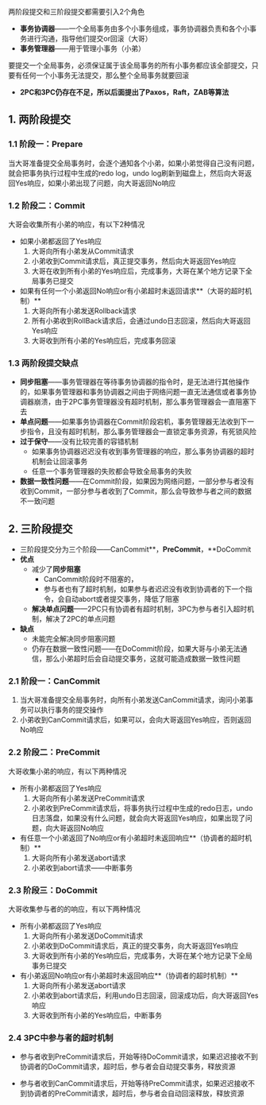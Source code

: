 两阶段提交和三阶段提交都需要引入2个角色

* **事务协调器**——一个全局事务由多个小事务组成，事务协调器负责和各个小事务进行沟通，指导他们提交or回滚（大哥）
* **事务管理器**——用于管理小事务（小弟）

要提交一个全局事务，必须保证属于该全局事务的所有小事务都应该全部提交，只要有任何一个小事务无法提交，那么整个全局事务就要回滚

* **2PC和3PC仍存在不足，所以后面提出了Paxos，Raft，ZAB等算法**

## 1. 两阶段提交

### 1.1 阶段一：Prepare

当大哥准备提交全局事务时，会逐个通知各个小弟，如果小弟觉得自己没有问题，就会把事务执行过程中生成的redo log，undo log刷新到磁盘上，然后向大哥返回Yes响应，如果小弟出现了问题，向大哥返回No响应

### 1.2 阶段二：Commit

大哥会收集所有小弟的响应，有以下2种情况

* 如果小弟都返回了Yes响应
  1. 大哥向所有小弟发从Commit请求
  2. 小弟收到Commit请求后，真正提交事务，然后向大哥返回Yes响应
  3. 大哥在收到所有小弟的Yes响应后，完成事务，大哥在某个地方记录下全局事务已提交
* 如果有任何一个小弟返回No响应or有小弟超时未返回请求**（大哥的超时机制）**
  1. 大哥向所有小弟发送Rollback请求
  2. 所有小弟收到RollBack请求后，会通过undo日志回滚，然后向大哥返回Yes响应
  3. 大哥收到所有小弟的Yes响应后，完成事务回滚

### 1.3 两阶段提交缺点

* **同步阻塞**——事务管理器在等待事务协调器的指令时，是无法进行其他操作的，如果事务管理器和事务协调器之间由于网络问题一直无法通信或者事务协调器崩溃，由于2PC事务管理器没有超时机制，那么事务管理器会一直阻塞下去
* **单点问题**——如果事务协调器在Commit阶段宕机，事务管理器无法收到下一步指令，且没有超时机制，那么事务管理器会一直锁定事务资源，有死锁风险
* **过于保守**——没有比较完善的容错机制
  * 如果事务协调器迟迟没有收到事务管理器的响应，那么事务协调器的超时机制会让回滚事务
  * 任意一个事务管理器的失败都会导致全局事务的失败
* **数据一致性问题**——在Commit阶段，如果因为网络问题，一部分参与者没有收到Commit，一部分参与者收到了Commit，那么会导致参与者之间的数据不一致问题

## 2. 三阶段提交

* 三阶段提交分为三个阶段——CanCommit**，**PreCommit**，**DoCommit
* **优点**
  * 减少了**同步阻塞**
    * CanCommit阶段时不阻塞的，
    * 参与者也有了超时机制，如果参与者迟迟没有收到协调者的下一个指令，会自动abort或者提交事务，降低了阻塞
  * **解决单点问题**——2PC只有协调者有超时机制，3PC为参与者引入超时机制，解决了2PC的单点问题
* **缺点**
  * 未能完全解决同步阻塞问题
  * 仍存在数据一致性问题——在DoCommit阶段，如果大哥与小弟无法通信，那么小弟超时后会自动提交事务，这就可能造成数据一致性问题

### 2.1 阶段一：CanCommit

1. 当大哥准备提交全局事务时，向所有小弟发送CanCommit请求，询问小弟事务可以执行事务的提交操作
2. 小弟收到CanCommit请求后，如果可以，会向大哥返回Yes响应，否则返回No响应

### 2.2 阶段二：PreCommit

大哥收集小弟的响应，有以下两种情况

* 所有小弟都返回了Yes响应
  1. 大哥向所有小弟发送PreCommit请求
  2. 小弟收到PreCommit请求后，将事务执行过程中生成的redo日志，undo日志落盘，如果没有什么问题，就会向大哥返回Yes响应，如果出现了问题，向大哥返回No响应
* 有任意一个小弟返回了No响应or有小弟超时未返回响应**（协调者的超时机制）**
  1. 大哥向所有小弟发送abort请求
  2. 小弟收到abort请求——中断事务

### 2.3 阶段三：DoCommit

大哥收集参与者的的响应，有以下两种情况

* 所有小弟都返回了Yes响应
  1. 大哥向所有小弟发送DoCommit请求
  2. 小弟收到DoCommit请求后，真正的提交事务，向大哥返回Yes响应
  3. 大哥收到所有小弟的Yes响应后，完成事务，大哥在某个地方记录下全局事务已提交
* 有小弟返回No响应or有小弟超时未返回响应**（协调者的超时机制）**
  1. 大哥向所有小弟发送abort请求
  2. 小弟收到abort请求后，利用undo日志回滚，回滚成功后，向大哥返回Yes响应
  3. 大哥收到所有小弟的Yes响应后，中断事务

### 2.4 3PC中参与者的超时机制

* 参与者收到PreCommit请求后，开始等待DoCommit请求，如果迟迟接收不到协调者的DoCommit请求，超时后，参与者会自动提交事务，释放资源

* 参与者收到CanCommit请求后，开始等待PreCommit请求，如果迟迟接收不到协调者的PreCommit请求，超时后，参与者会自动回滚释放，释放资源

